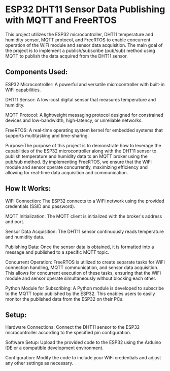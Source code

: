 # ESP32 DHT11 Sensor Data Publishing with MQTT and FreeRTOS
This project utilizes the ESP32 microcontroller, DHT11 temperature and humidity sensor, MQTT protocol, and FreeRTOS to enable concurrent operation of the WiFi module and sensor data acquisition. The main goal of the project is to implement a publish/subscribe (pub/sub) method using MQTT to publish the data acquired from the DHT11 sensor.

## Components Used:
ESP32 Microcontroller: A powerful and versatile microcontroller with built-in WiFi capabilities.

DHT11 Sensor: A low-cost digital sensor that measures temperature and humidity.

MQTT Protocol: A lightweight messaging protocol designed for constrained devices and low-bandwidth, high-latency, or unreliable networks.

FreeRTOS: A real-time operating system kernel for embedded systems that supports multitasking and time-sharing.

Purpose:The purpose of this project is to demonstrate how to leverage the capabilities of the ESP32 microcontroller along with the DHT11 sensor to publish temperature and humidity data to an MQTT broker using the pub/sub method. By implementing FreeRTOS, we ensure that the WiFi module and sensor operate concurrently, maximizing efficiency and allowing for real-time data acquisition and communication.

## How It Works:
WiFi Connection: The ESP32 connects to a WiFi network using the provided credentials (SSID and password).

MQTT Initialization: The MQTT client is initialized with the broker's address and port.

Sensor Data Acquisition: The DHT11 sensor continuously reads temperature and humidity data.

Publishing Data: Once the sensor data is obtained, it is formatted into a message and published to a specific MQTT topic.

Concurrent Operation: FreeRTOS is utilized to create separate tasks for WiFi connection handling, MQTT communication, and sensor data acquisition. This allows for concurrent execution of these tasks, ensuring that the WiFi module and sensor operate simultaneously without blocking each other.

Python Module for Subscribing: A Python module is developed to subscribe to the MQTT topic published by the ESP32. This enables users to easily monitor the published data from the ESP32 on their PCs.

## Setup:
Hardware Connections: Connect the DHT11 sensor to the ESP32 microcontroller according to the specified pin configuration.

Software Setup: Upload the provided code to the ESP32 using the Arduino IDE or a compatible development environment.

Configuration: Modify the code to include your WiFi credentials and adjust any other settings as necessary.

